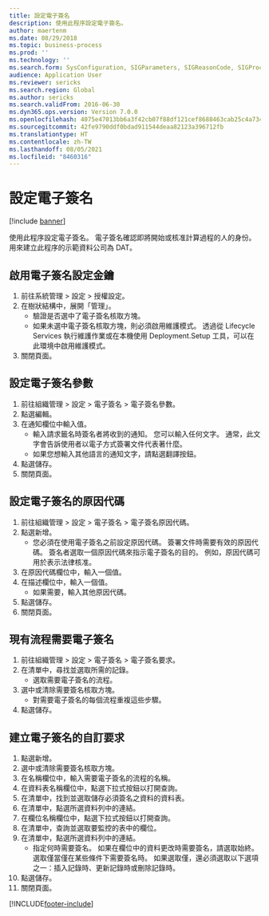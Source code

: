 ```yaml
---
title: 設定電子簽名
description: 使用此程序設定電子簽名。
author: maertenm
ms.date: 08/29/2018
ms.topic: business-process
ms.prod: ''
ms.technology: ''
ms.search.form: SysConfiguration, SIGParameters, SIGReasonCode, SIGProcSetup
audience: Application User
ms.reviewer: sericks
ms.search.region: Global
ms.author: sericks
ms.search.validFrom: 2016-06-30
ms.dyn365.ops.version: Version 7.0.0
ms.openlocfilehash: 4075e47013bb6a3f42cb07f88df121cef8688463cab25c4a734c5363106ace4c
ms.sourcegitcommit: 42fe9790ddf0bdad911544deaa82123a396712fb
ms.translationtype: HT
ms.contentlocale: zh-TW
ms.lasthandoff: 08/05/2021
ms.locfileid: "8460316"
---
```

# <a name="set-up-electronic-signatures"></a>設定電子簽名

[!include [banner](../../includes/banner.md)]

使用此程序設定電子簽名。 電子簽名確認即將開始或核准計算過程的人的身份。 用來建立此程序的示範資料公司為 DAT。


## <a name="enable-the-electronic-signature-configuration-key"></a>啟用電子簽名設定金鑰
1. 前往系統管理 > 設定 > 授權設定。
2. 在樹狀結構中，展開「管理」。
    * 驗證是否選中了電子簽名核取方塊。  
    * 如果未選中電子簽名核取方塊，則必須啟用維護模式。 透過從 Lifecycle Services 執行維護作業或在本機使用 Deployment.Setup 工具，可以在此環境中啟用維護模式。  
3. 關閉頁面。

## <a name="set-up-electronic-signature-parameters"></a>設定電子簽名參數
1. 前往組織管理 > 設定 > 電子簽名 > 電子簽名參數。
2. 點選編輯。
3. 在通知欄位中輸入值。
    * 輸入請求籤名時簽名者將收到的通知。 您可以輸入任何文字。 通常，此文字會告訴使用者以電子方式簽署文件代表著什麼。  
    * 如果您想輸入其他語言的通知文字，請點選翻譯按鈕。  
4. 點選儲存。
5. 關閉頁面。

## <a name="set-up-reason-codes-for-electronic-signatures"></a>設定電子簽名的原因代碼
1. 前往組織管理 > 設定 > 電子簽名 > 電子簽名原因代碼。
2. 點選新增。
    * 您必須在使用電子簽名之前設定原因代碼。 簽署文件時需要有效的原因代碼。     簽名者選取一個原因代碼來指示電子簽名的目的。 例如，原因代碼可用於表示法律核准。  
3. 在原因代碼欄位中，輸入一個值。
4. 在描述欄位中，輸入一個值。
    * 如果需要，輸入其他原因代碼。  
5. 點選儲存。
6. 關閉頁面。

## <a name="require-electronic-signatures-for-existing-processes"></a>現有流程需要電子簽名
1. 前往組織管理 > 設定 > 電子簽名 > 電子簽名要求。
2. 在清單中，尋找並選取所需的記錄。
    * 選取需要電子簽名的流程。  
3. 選中或清除需要簽名核取方塊。
    * 對需要電子簽名的每個流程重複這些步驟。  
4. 點選儲存。

## <a name="create-a-custom-requirement-for-electronic-signatures"></a>建立電子簽名的自訂要求
1. 點選新增。
2. 選中或清除需要簽名核取方塊。
3. 在名稱欄位中，輸入需要電子簽名的流程的名稱。
4. 在資料表名稱欄位中，點選下拉式按鈕以打開查詢。
5. 在清單中，找到並選取儲存必須簽名之資料的資料表。
6. 在清單中，點選所選資料列中的連結。
7. 在欄位名稱欄位中，點選下拉式按鈕以打開查詢。
8. 在清單中，查詢並選取要監控的表中的欄位。
9. 在清單中，點選所選資料列中的連結。
    * 指定何時需要簽名。     如果在欄位中的資料更改時需要簽名，請選取始終。     選取僅當僅在某些條件下需要簽名時。 如果選取僅，還必須選取以下選項之一：插入記錄時、更新記錄時或刪除記錄時。  
10. 點選儲存。
11. 關閉頁面。



[!INCLUDE[footer-include](../../../../includes/footer-banner.md)]